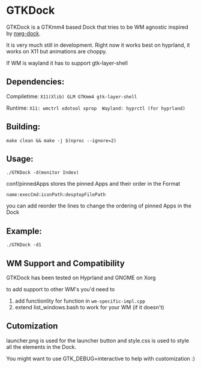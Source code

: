# GTKDock

GTKDock is a GTKmm4 based Dock that tries to be WM agnostic inspired by [nwg-dock](https://github.com/nwg-piotr/nwg-dock-hyprland).

It is very much still in development.
Right now it works best on hyprland, it works on X11 but animations are choppy.

If WM is wayland it has to support gtk-layer-shell

## Dependencies:

Compiletime: `X11(Xlib) GLM GTKmm4 gtk-layer-shell`

Runtime: `X11: wmctrl xdotool xprop  Wayland: hyprctl (for hyprland)`

## Building:

`make clean && make -j $(nproc --ignore=2)`

## Usage:

`./GTKDock -d(monitor Index)`

conf/pinnedApps stores the pinned Apps and their order in the Format

`name:execCmd:iconPath:desptopFilePath`

you can add reorder the lines to change the ordering of pinned Apps in the Dock

## Example:

`./GTKDock -d1`

## WM Support and Compatibility
GTKDock has been tested on Hyprland and GNOME on Xorg

to add support to other WM's you'd need to
1. add functionlity for function in `wm-specific-impl.cpp`
2. extend list_windows.bash to work for your WM (if it doesn't)

## Cutomization
launcher.png is used for the launcher button and style.css is used to style all the elements in the Dock.

You might want to use GTK_DEBUG=interactive to help with customization :)

